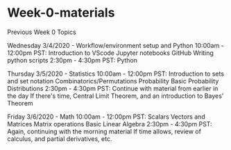 # Week-0-materials

Previous Week 0 Topics
<p>
Wednesday 3/4/2020 - Workflow/environment setup and Python
10:00am - 12:00pm PST: 
Introduction to VScode
Jupyter notebooks
GitHub
Writing python scripts
2:30pm - 4:30pm PST:
Python
<p>
Thursday 3/5/2020 - Statistics
10:00am - 12:00pm PST: 
Introduction to sets and set notation
Combinatorics/Permutations
Probability
Basic Probability Distributions
2:30pm - 4:30pm PST: 
Continue with material from earlier in the day
If there's time, Central Limit Theorem, and an introduction to Bayes' Theorem

Friday 3/6/2020 - Math
10:00am - 12:00pm PST: 
Scalars
Vectors and Matrices
Matrix operations
Basic Linear Algebra
2:30pm - 4:30pm PST:
Again, continuing with the morning material
If time allows, review of calculus, and partial derivatives, etc.
